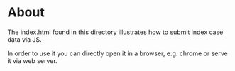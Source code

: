 # About

The index.html found in this directory illustrates how to submit index case data via JS.

In order to use it you can directly open it in a browser, e.g. chrome or serve it via web server.

